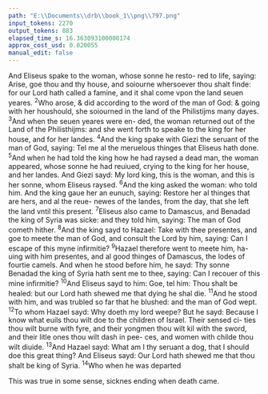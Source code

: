 ```yaml
---
path: "E:\\Documents\\drb\\book_1\\png\\797.png"
input_tokens: 2270
output_tokens: 883
elapsed_time_s: 16.363093100000174
approx_cost_usd: 0.020055
manual_edit: false
---
```

And Eliseus spake to the woman, whose sonne he resto-
red to life, saying: Arise, goe thou and thy house, and
soiourne whersoever thou shalt finde: for our Lord hath
called a famine, and it shal come vpon the land seuen yeares.
<sup>2</sup>Who arose, & did according to the word of the man of God:
& going with her houshould, she soiourned in the land of the
Philistijms many dayes. <sup>3</sup>And when the seuen yeares were en-
ded, the woman returned out of the Land of the Philisthijms:
and she went forth to speake to the king for her house, and for
her landes. <sup>4</sup>And the king spake with Giezi the seruant of
the man of God, saying: Tel me al the meruelous thinges that
Eliseus hath done. <sup>5</sup>And when he had told the king how he
had raysed a dead man, the woman appeared, whose sonne he
had reuiued, crying to the king for her house, and her landes.
And Giezi sayd: My lord king, this is the woman, and this is
her sonne, whom Eliseus raysed. <sup>6</sup>And the king asked the
woman: who told him. And the king gaue her an eunuch,
saying: Restore her al thinges that are hers, and al the reue-
newes of the landes, from the day, that she left the land vntil
this present. <sup>7</sup>Eliseus also came to Damascus, and Benadad
the king of Syria was sicke: and they told him, saying: The
man of God cometh hither. <sup>8</sup>And the king sayd to Hazael:
Take with thee presentes, and goe to meete the man of God,
and consult the Lord by him, saying: Can I escape of this
myne infirmitie? <sup>9</sup>Hazael therefore went to meete him, ha-
uing with him presentes, and al good thinges of Damascus,
the lodes of fourtie camels. And when he stood before him,
he sayd: Thy sonne Benadad the king of Syria hath sent me
to thee, saying: Can I recouer of this mine infirmitie? <sup>10</sup>And
Eliseus sayd to him: Goe, tel him: Thou shalt be healed:
but our Lord hath shewed me that dying he shal die. <sup>11</sup>And
he stood with him, and was trubled so far that he blushed:
and the man of God wept. <sup>12</sup>To whom Hazael sayd: Why
doeth my lord weepe? But he sayd: Because I know what
euils thou wilt doe to the children of Israel. Their sensed ci-
ties thou wilt burne with fyre, and their yongmen thou wilt
kil with the sword, and their litle ones thou wilt dash in pee-
ces, and women with childe thou wilt diuide. <sup>13</sup>And Hazael
sayd: What am I thy seruant a dog, that I should doe this
great thing? And Eliseus sayd: Our Lord hath shewed me
that thou shalt be king of Syria. <sup>14</sup>Who when he was departed

<aside>This was true in some sense, sicknes ending when death came.</aside>

[^1]: Of Ioram. Eliseus.